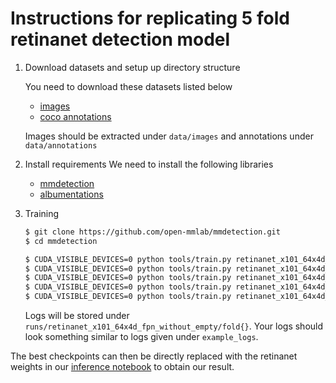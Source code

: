 # Instructions for replicating 5 fold retinanet detection model 

1. Download datasets and setup up directory structure

    You need to download these datasets listed below
    - [images](https://www.kaggle.com/benihime91/siim-covid19-png-1024px)
    - [coco annotations](https://www.kaggle.com/benihime91/siim-covid-mmdetection-coco-json)

    Images should be extracted under `data/images` and annotations under `data/annotations`

2. Install requirements
   We need to install the following libraries
   - [mmdetection](https://github.com/open-mmlab/mmdetection)
   - [albumentations](https://github.com/albumentations-team/albumentations)

3. Training
   
    ```bash
    $ git clone https://github.com/open-mmlab/mmdetection.git
    $ cd mmdetection

    $ CUDA_VISIBLE_DEVICES=0 python tools/train.py retinanet_x101_64x4d_fpn_siim_fold0.py
    $ CUDA_VISIBLE_DEVICES=0 python tools/train.py retinanet_x101_64x4d_fpn_siim_fold1.py
    $ CUDA_VISIBLE_DEVICES=0 python tools/train.py retinanet_x101_64x4d_fpn_siim_fold2.py
    $ CUDA_VISIBLE_DEVICES=0 python tools/train.py retinanet_x101_64x4d_fpn_siim_fold3.py
    $ CUDA_VISIBLE_DEVICES=0 python tools/train.py retinanet_x101_64x4d_fpn_siim_fold4.py
    ```
    
    Logs will be stored under `runs/retinanet_x101_64x4d_fpn_without_empty/fold{}`. Your logs should look something similar to logs given under `example_logs`.


The best checkpoints can then be directly replaced with the retinanet weights in our [inference notebook](https://www.kaggle.com/nischaydnk/604e8587410a-v2m-bin-weighted) to obtain our result.
